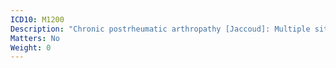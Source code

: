 ```yaml
---
ICD10: M1200
Description: "Chronic postrheumatic arthropathy [Jaccoud]: Multiple sites"
Matters: No
Weight: 0
---
```

